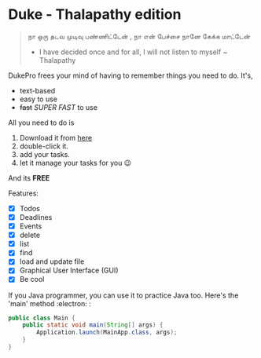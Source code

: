 # Duke - Thalapathy edition
> நா ஒரு தடவ முடிவு பண்ணிட்டேன் , நா என் பேச்சை நானே கேக்க மாட்டேன்
> - I have decided once and for all, I will not listen to myself
> ~ Thalapathy

DukePro frees your mind of having to remember things you need to do. It's,
- text-based
- easy to use
- ~~fast~~ _SUPER FAST_ to use

All you need to do is
1. Download it from [here](https://github.com/Mahidharah/ip)
2. double-click it.
3. add your tasks.
4. let it manage your tasks for you 😉

And its **FREE**

Features:
- [x] Todos
- [x] Deadlines
- [x] Events
- [x] delete
- [x] list
- [x] find
- [x] load and update file
- [x] Graphical User Interface (GUI)
- [x] Be cool

If you Java programmer, you can use it to practice Java too. Here's the 'main' method :electron: :
```java
public class Main {
    public static void main(String[] args) {
        Application.launch(MainApp.class, args);
    }
}
```




